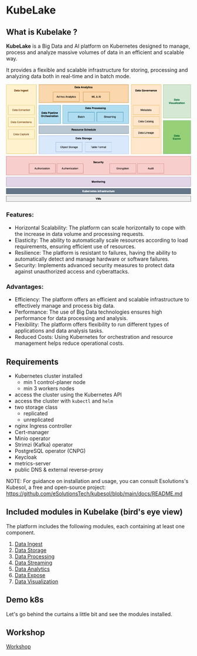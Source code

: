 # KubeLake 

## What is Kubelake ?
**KubeLake** is a Big Data and AI platform on Kubernetes designed to manage, process and analyze massive volumes 
of data in an efficient and scalable way. 

It provides a flexible and scalable infrastructure for storing, processing and analyzing data both in real-time and in batch mode.

![KubeLake](img/kubeLake.png)

### Features: 
- Horizontal Scalability: The platform can scale horizontally to cope with the increase in data volume and processing requests.
- Elasticity: The ability to automatically scale resources according to load requirements, ensuring efficient use of resources.
- Resilience: The platform is resistant to failures, having the ability to automatically detect and manage hardware or software failures.
- Security: Implements advanced security measures to protect data against unauthorized access and cyberattacks.

### Advantages:
- Efficiency: The platform offers an efficient and scalable infrastructure to effectively manage and process big data.
- Performance: The use of Big Data technologies ensures high performance for data processing and analysis.
- Flexibility: The platform offers flexibility to run different types of applications and data analysis tasks.
- Reduced Costs: Using Kubernetes for orchestration and resource management helps reduce operational costs.

## Requirements
- Kubernetes cluster installed 
    - min 1 control-planer node 
    - min 3 workers nodes
- access the cluster using the Kubernetes API
- access the cluster with `kubectl` and `helm`
- two storage class
    - replicated 
    - unreplicated   
- nginx Ingress controller
- Cert-manager
- Minio operator
- Strimzi (Kafka) operator
- PostgreSQL operator (CNPG)
- Keycloak
- metrics-server
- public DNS & external reverse-proxy   

NOTE: For guidance on installation and usage, you can consult Esolutions's Kubesol, 
a free and open-source project: https://github.com/eSolutionsTech/kubesol/blob/main/docs/README.md

## Included modules in Kubelake (bird's eye view)
The platform includes the following modules, each containing at least one component.

1. [Data Ingest](1-ingest.md) 
2. [Data Storage](2-storage.md)
3. [Data Processing](3-processing.md)
4. [Data Streaming](4-streaming.md)
5. [Data Analytics](5-analytics.md)
6. [Data Expose](6-expose.md)
7. [Data Visualization](7-visualization.md)


## Demo k8s
Let's go behind the curtains a little bit and see the modules installed.

## Workshop

[Workshop](workshop.md)

